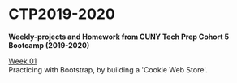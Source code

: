 # CTP2019-2020
<strong>Weekly-projects and Homework from CUNY Tech Prep Cohort 5 Bootcamp (2019-2020)</strong>

<u>Week 01</u>  
Practicing with Bootstrap, by building a 'Cookie Web Store'.
